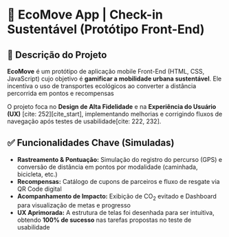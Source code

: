 # 🚀 EcoMove App | Check-in Sustentável (Protótipo Front-End)

## 🌳 Descrição do Projeto
**EcoMove** é um protótipo de aplicação mobile Front-End (HTML, CSS, JavaScript) cujo objetivo é **gamificar a mobilidade urbana sustentável**. Ele incentiva o uso de transportes ecológicos ao converter a distância percorrida em pontos e recompensas

O projeto foca no **Design de Alta Fidelidade** e na **Experiência do Usuário (UX)** [cite: 252][cite_start], implementando melhorias e corrigindo fluxos de navegação após testes de usabilidade[cite: 222, 232].

## ✅ Funcionalidades Chave (Simuladas)

* **Rastreamento & Pontuação:** Simulação do registro do percurso (GPS) e conversão de distância em pontos por modalidade (caminhada, bicicleta, etc.)
* **Recompensas:** Catálogo de cupons de parceiros e fluxo de resgate via QR Code digital
* **Acompanhamento de Impacto:** Exibição de $\text{CO}_2$ evitado e Dashboard para visualização de metas e progresso
* **UX Aprimorada:** A estrutura de telas foi desenhada para ser intuitiva, obtendo **100% de sucesso** nas tarefas propostas no teste de usabilidade


